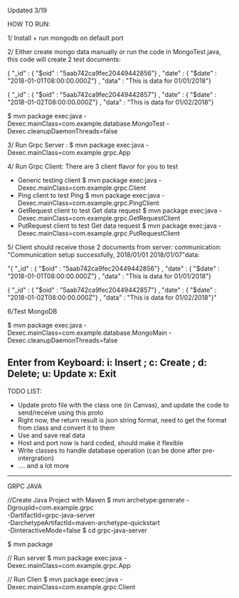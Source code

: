 Updated 3/19

HOW TO RUN:

1/ Install + run mongodb on default port

2/ Either create mongo data manually or run the code in MongoTest.java, this
code will create 2 test documents:

{ "_id" : { "$oid" : "5aab742ca9fec20449442856"} , "date" : { "$date" : "2018-01-01T08:00:00.000Z"} , "data" : "This is data for 01/01/2018"}

{ "_id" : { "$oid" : "5aab742ca9fec20449442857"} , "date" : { "$date" : "2018-01-02T08:00:00.000Z"} , "data" : "This is data for 01/02/2018"}

$ mvn package exec:java -Dexec.mainClass=com.example.database.MongoTest -Dexec.cleanupDaemonThreads=false

3/ Run Grpc Server :
$ mvn package exec:java -Dexec.mainClass=com.example.grpc.App

4/ Run Grpc Client:
There are 3 client flavor for you to test
- Generic testing client
$ mvn package exec:java -Dexec.mainClass=com.example.grpc.Client
- Ping client to test Ping
$ mvn package exec:java -Dexec.mainClass=com.example.grpc.PingClient
- GetRequest client to test Get data request
$ mvn package exec:java -Dexec.mainClass=com.example.grpc.GetRequestClient
- PutRequest client to test Get data request
$ mvn package exec:java -Dexec.mainClass=com.example.grpc.PutRequestClient

5/ Client should receive those 2 documents from server:
communication: "Communication setup successfully, 2018/01/01 2018/01/07"data: 

"{ \"_id\" : { \"$oid\" : \"5aab742ca9fec20449442856\"} , \"date\" : { \"$date\" : \"2018-01-01T08:00:00.000Z\"} , \"data\" : \"This is data for 01/01/2018\"}

{ \"_id\" : { \"$oid\" : \"5aab742ca9fec20449442857\"} , \"date\" : { \"$date\" : \"2018-01-02T08:00:00.000Z\"} , \"data\" : \"This is data for 01/02/2018\"}"

6/Test MongoDB

$ mvn package exec:java -Dexec.mainClass=com.example.database.MongoMain -Dexec.cleanupDaemonThreads=false

Enter from Keyboard: i: Insert ; c: Create ; d: Delete; u: Update x: Exit
---------------------------------------------------------

TODO LIST:
- Update proto file with the class one (in Canvas), and update the code to send/receive
using this proto
- Right now, the return result is json string format, need to get the format from
class and convert it to them
- Use and save real data
- Host and port now is hard coded, should make it flexible
- Write classes to handle database operation (can be done after pre-intergration)
- .... and a lot more

---------------------------------------------------------
GRPC JAVA

//Create Java Project with Maven
$ mvn archetype:generate -DgroupId=com.example.grpc \
 -DartifactId=grpc-java-server \
 -DarchetypeArtifactId=maven-archetype-quickstart \
 -DinteractiveMode=false
$ cd grpc-java-server

$ mvn package

// Run server
$ mvn package exec:java -Dexec.mainClass=com.example.grpc.App

// Run Clien
$ mvn package exec:java -Dexec.mainClass=com.example.grpc.Client

